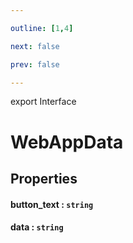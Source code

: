 ```yaml
---

outline: [1,4]

next: false

prev: false

---
```


export Interface
# WebAppData

## Properties

#### button_text : `string`

#### data : `string`
